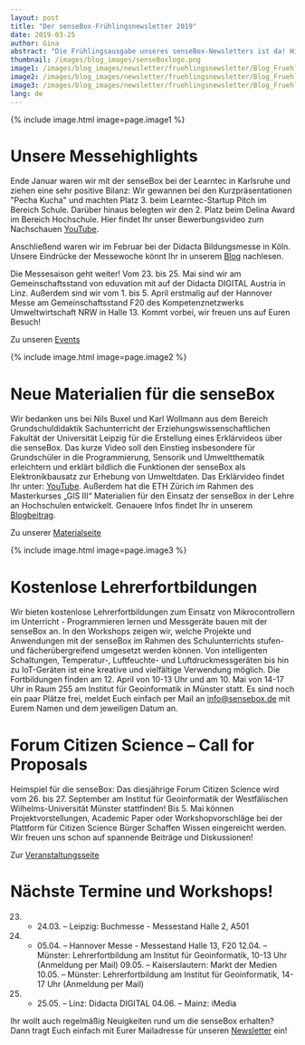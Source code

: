 ```yaml
---
layout: post
title: "Der senseBox-Frühlingsnewsletter 2019"
date: 2019-03-25
author: Gina
abstract: "Die Frühlingsausgabe unseres senseBox-Newsletters ist da! Hier erfahrt Ihr, was es Neues von der senseBox gibt."
thumbnail: /images/blog_images/senseBoxlogo.png
image1: /images/blog_images/newsletter/fruehlingsnewsletter/Blog_Fruehlingsnewsletter1.jpg
image2: /images/blog_images/newsletter/fruehlingsnewsletter/Blog_Fruehlingsnewsletter2.png
image3: /images/blog_images/newsletter/fruehlingsnewsletter/Blog_Fruehlingsnewsletter3.jpg
lang: de
---
```


{% include image.html image=page.image1 %}

Unsere Messehighlights
============
Ende Januar waren wir mit der senseBox bei der Learntec in Karlsruhe und ziehen eine sehr positive Bilanz: Wir gewannen bei den Kurzpräsentationen "Pecha Kucha" und machten Platz 3. beim Learntec-Startup Pitch im Bereich Schule. Darüber hinaus belegten wir den 2. Platz beim Delina Award im Bereich Hochschule. Hier findet Ihr unser Bewerbungsvideo zum Nachschauen [YouTube](https://www.youtube.com/watch?v=98bHBH4WApI).

Anschließend waren wir im Februar bei der Didacta Bildungsmesse in Köln. Unsere Eindrücke der Messewoche könnt Ihr in unserem [Blog](https://sensebox.de/blog/2019-02-26-Didacta19) nachlesen.

Die Messesaison geht weiter! Vom 23. bis 25. Mai sind wir am Gemeinschaftsstand von eduvation mit auf der Didacta DIGITAL Austria in Linz. Außerdem sind wir vom 1. bis 5. April erstmalig auf der Hannover Messe am Gemeinschaftsstand F20 des Kompetenznetzwerks Umweltwirtschaft NRW in Halle 13. Kommt vorbei, wir freuen uns auf Euren Besuch!

Zu unseren [Events](https://sensebox.de/#newsletter)

{% include image.html image=page.image2 %}

Neue Materialien für die senseBox
============
Wir bedanken uns bei Nils Buxel und Karl Wollmann aus dem Bereich Grundschuldidaktik Sachunterricht der Erziehungswissenschaftlichen Fakultät der Universität Leipzig für die Erstellung eines Erklärvideos über die senseBox. Das kurze Video soll den Einstieg insbesondere für Grundschüler in die Programmierung, Sensorik und Umweltthematik erleichtern und erklärt bildlich die Funktionen der senseBox als Elektronikbausatz zur Erhebung von Umweltdaten. Das Erklärvideo findet Ihr unter: [YouTube](https://www.youtube.com/watch?v=sf3RzXq6iVo&t=1s). Außerdem hat die ETH Zürich im Rahmen des Masterkurses „GIS III“ Materialien für den Einsatz der senseBox in der Lehre an Hochschulen entwickelt. Genauere Infos findet Ihr in unserem [Blogbeitrag](https://sensebox.de/blog/2019-01-19-senseBox_Hochschule). 

Zu unserer [Materialseite](https://sensebox.de/de/material)

{% include image.html image=page.image3 %}

Kostenlose Lehrerfortbildungen
============
Wir bieten kostenlose Lehrerfortbildungen zum Einsatz von Mikrocontrollern im Unterricht - Programmieren lernen und Messgeräte bauen mit der senseBox an. In den Workshops zeigen wir, welche Projekte und Anwendungen mit der senseBox im Rahmen des Schulunterrichts stufen- und fächerübergreifend umgesetzt werden können. Von intelligenten Schaltungen, Temperatur-, Luftfeuchte- und Luftdruckmessgeräten bis hin zu IoT-Geräten ist eine kreative und vielfältige Verwendung möglich. Die Fortbildungen finden am 12. April von 10-13 Uhr und am 10. Mai von 14-17 Uhr in Raum 255 am Institut für Geoinformatik in Münster statt. Es sind noch ein paar Plätze frei, meldet Euch einfach per Mail an info@sensebox.de mit Eurem Namen und dem jeweiligen Datum an.

Forum Citizen Science – Call for Proposals
============
Heimspiel für die senseBox: Das diesjährige Forum Citizen Science wird vom 26. bis 27. September am Institut für Geoinformatik der Westfälischen Wilhelms-Universität Münster stattfinden! Bis 5. Mai können Projektvorstellungen, Academic Paper oder Workshopvorschläge bei der Plattform für Citizen Science Bürger Schaffen Wissen eingereicht werden. Wir freuen uns schon auf spannende Beiträge und Diskussionen!  

Zur [Veranstaltungsseite](https://www.buergerschaffenwissen.de/citizen-science/veranstaltungen/forum-citizen-science-2019/call?fbclid=IwAR1PTh9__dsj9M2NmhAMA6xixR_HP6rLCJJuZeTruFkmzc3HxemLn5sxFnY)

Nächste Termine und Workshops!
============
23. - 24.03.  – Leipzig: Buchmesse - Messestand Halle 2, A501
01. - 05.04.  – Hannover Messe - Messestand Halle 13, F20
12.04. – Münster: Lehrerfortbildung am Institut für Geoinformatik, 10-13 Uhr (Anmeldung per Mail)
09.05. – Kaiserslautern: Markt der Medien 
10.05. – Münster: Lehrerfortbildung am Institut für Geoinformatik, 14-17 Uhr (Anmeldung per Mail)
23. - 25.05. – Linz: Didacta DIGITAL
04.06. – Mainz: iMedia

Ihr wollt auch regelmäßig Neuigkeiten rund um die senseBox erhalten? Dann tragt Euch einfach mit Eurer Mailadresse für unseren [Newsletter](https://sensebox.de/#newsletter) ein!
